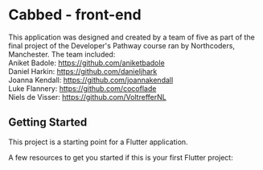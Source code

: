# Cabbed - front-end

This application was designed and created by a team of five as part of the final project of the Developer's Pathway course ran by Northcoders, Manchester. The team included:  
Aniket Badole: https://github.com/aniketbadole  
Daniel Harkin: https://github.com/danieljhark  
Joanna Kendall: https://github.com/joannakendall  
Luke Flannery: https://github.com/cocoflade  
Niels de Visser: https://github.com/VoltrefferNL

## Getting Started

This project is a starting point for a Flutter application.

A few resources to get you started if this is your first Flutter project:
